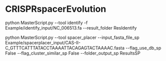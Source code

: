 # CRISPRspacerEvolution


 python MasterScript.py --tool identify -f Example/identify_input/NC_006513.fa --result_folder ResIdentify


python MasterScript.py --tool spacer_placer --input_fasta_file_sp Example/spacerplacer_input/CAS-II-C_GTTTCATTTATACCTAAAATTACAGAGTACTAAAAC.fasta --flag_use_db_sp False --flag_cluster_similar_sp False --folder_output_sp ResultsSP

